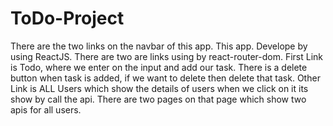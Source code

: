 # ToDo-Project
There are the two links on the navbar of this app.
This app. Develope by using ReactJS.
There are two are links using by react-router-dom. 
First Link is Todo, where we enter on the input and add our task.
There is a delete button when task is added, if we want to delete then delete that task.
Other Link is ALL Users which show the details of users when we click on it its show by call the api. 
There are two pages on that page which show two apis for all users.
